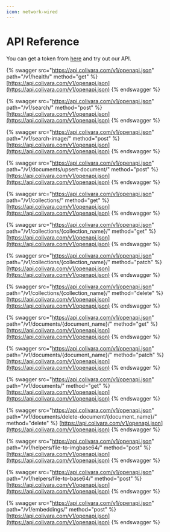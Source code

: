 ```yaml
---
icon: network-wired
---
```


# API Reference

You can get a token from [here](https://colivara.com) and try out our API.&#x20;

{% swagger src="https://api.colivara.com/v1/openapi.json" path="/v1/health/" method="get" %}
[https://api.colivara.com/v1/openapi.json](https://api.colivara.com/v1/openapi.json)
{% endswagger %}

{% swagger src="https://api.colivara.com/v1/openapi.json" path="/v1/search/" method="post" %}
[https://api.colivara.com/v1/openapi.json](https://api.colivara.com/v1/openapi.json)
{% endswagger %}

{% swagger src="https://api.colivara.com/v1/openapi.json" path="/v1/search-image/" method="post" %}
[https://api.colivara.com/v1/openapi.json](https://api.colivara.com/v1/openapi.json)
{% endswagger %}

{% swagger src="https://api.colivara.com/v1/openapi.json" path="/v1/documents/upsert-document/" method="post" %}
[https://api.colivara.com/v1/openapi.json](https://api.colivara.com/v1/openapi.json)
{% endswagger %}

{% swagger src="https://api.colivara.com/v1/openapi.json" path="/v1/collections/" method="get" %}
[https://api.colivara.com/v1/openapi.json](https://api.colivara.com/v1/openapi.json)
{% endswagger %}

{% swagger src="https://api.colivara.com/v1/openapi.json" path="/v1/collections/{collection_name}/" method="get" %}
[https://api.colivara.com/v1/openapi.json](https://api.colivara.com/v1/openapi.json)
{% endswagger %}

{% swagger src="https://api.colivara.com/v1/openapi.json" path="/v1/collections/{collection_name}/" method="patch" %}
[https://api.colivara.com/v1/openapi.json](https://api.colivara.com/v1/openapi.json)
{% endswagger %}

{% swagger src="https://api.colivara.com/v1/openapi.json" path="/v1/collections/{collection_name}/" method="delete" %}
[https://api.colivara.com/v1/openapi.json](https://api.colivara.com/v1/openapi.json)
{% endswagger %}

{% swagger src="https://api.colivara.com/v1/openapi.json" path="/v1/documents/{document_name}/" method="get" %}
[https://api.colivara.com/v1/openapi.json](https://api.colivara.com/v1/openapi.json)
{% endswagger %}

{% swagger src="https://api.colivara.com/v1/openapi.json" path="/v1/documents/{document_name}/" method="patch" %}
[https://api.colivara.com/v1/openapi.json](https://api.colivara.com/v1/openapi.json)
{% endswagger %}

{% swagger src="https://api.colivara.com/v1/openapi.json" path="/v1/documents/" method="get" %}
[https://api.colivara.com/v1/openapi.json](https://api.colivara.com/v1/openapi.json)
{% endswagger %}

{% swagger src="https://api.colivara.com/v1/openapi.json" path="/v1/documents/delete-document/{document_name}/" method="delete" %}
[https://api.colivara.com/v1/openapi.json](https://api.colivara.com/v1/openapi.json)
{% endswagger %}

{% swagger src="https://api.colivara.com/v1/openapi.json" path="/v1/helpers/file-to-imgbase64/" method="post" %}
[https://api.colivara.com/v1/openapi.json](https://api.colivara.com/v1/openapi.json)
{% endswagger %}

{% swagger src="https://api.colivara.com/v1/openapi.json" path="/v1/helpers/file-to-base64/" method="post" %}
[https://api.colivara.com/v1/openapi.json](https://api.colivara.com/v1/openapi.json)
{% endswagger %}

{% swagger src="https://api.colivara.com/v1/openapi.json" path="/v1/embeddings/" method="post" %}
[https://api.colivara.com/v1/openapi.json](https://api.colivara.com/v1/openapi.json)
{% endswagger %}
